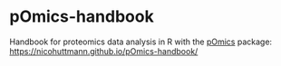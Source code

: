 # pOmics-handbook


Handbook for proteomics data analysis in R with the [pOmics](https://github.com/nicohuttmann/pOmics) package: https://nicohuttmann.github.io/pOmics-handbook/


